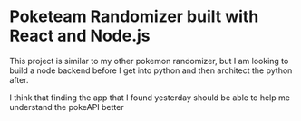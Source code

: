 # Poketeam Randomizer built with React and Node.js

This project is similar to my other pokemon randomizer, but I am looking to build a node backend before I get into python and then architect the python after.

I think that finding the app that I found yesterday should be able to help me understand the pokeAPI better
